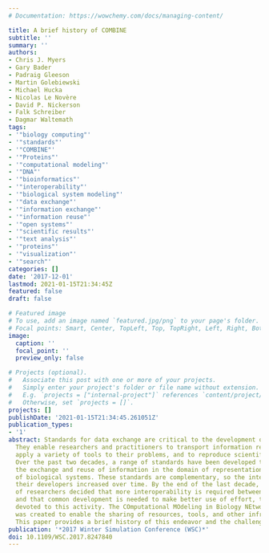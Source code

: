 ```yaml
---
# Documentation: https://wowchemy.com/docs/managing-content/

title: A brief history of COMBINE
subtitle: ''
summary: ''
authors:
- Chris J. Myers
- Gary Bader
- Padraig Gleeson
- Martin Golebiewski
- Michael Hucka
- Nicolas Le Novère
- David P. Nickerson
- Falk Schreiber
- Dagmar Waltemath
tags:
- '"biology computing"'
- '"standards"'
- '"COMBINE"'
- '"Proteins"'
- '"computational modeling"'
- '"DNA"'
- '"bioinformatics"'
- '"interoperability"'
- '"biological system modeling"'
- '"data exchange"'
- '"information exchange"'
- '"information reuse"'
- '"open systems"'
- '"scientific results"'
- '"text analysis"'
- '"proteins"'
- '"visualization"'
- '"search"'
categories: []
date: '2017-12-01'
lastmod: 2021-01-15T21:34:45Z
featured: false
draft: false

# Featured image
# To use, add an image named `featured.jpg/png` to your page's folder.
# Focal points: Smart, Center, TopLeft, Top, TopRight, Left, Right, BottomLeft, Bottom, BottomRight.
image:
  caption: ''
  focal_point: ''
  preview_only: false

# Projects (optional).
#   Associate this post with one or more of your projects.
#   Simply enter your project's folder or file name without extension.
#   E.g. `projects = ["internal-project"]` references `content/project/deep-learning/index.md`.
#   Otherwise, set `projects = []`.
projects: []
publishDate: '2021-01-15T21:34:45.261051Z'
publication_types:
- '1'
abstract: Standards for data exchange are critical to the development of any field.
  They enable researchers and practitioners to transport information reliably, to
  apply a variety of tools to their problems, and to reproduce scientific results.
  Over the past two decades, a range of standards have been developed to facilitate
  the exchange and reuse of information in the domain of representation and modeling
  of biological systems. These standards are complementary, so the interactions between
  their developers increased over time. By the end of the last decade, the community
  of researchers decided that more interoperability is required between the standards,
  and that common development is needed to make better use of effort, time, and money
  devoted to this activity. The COmputational MOdeling in Biology NEtwork (COMBINE)
  was created to enable the sharing of resources, tools, and other infrastructure.
  This paper provides a brief history of this endeavor and the challenges that remain.
publication: '*2017 Winter Simulation Conference (WSC)*'
doi: 10.1109/WSC.2017.8247840
---
```

